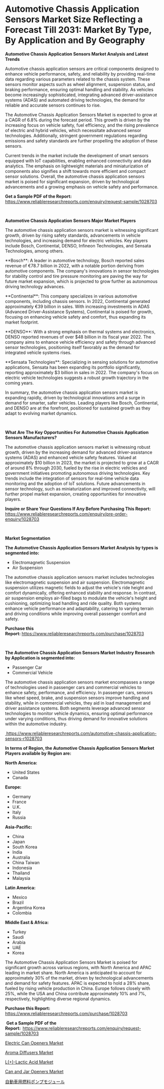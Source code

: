 <p><h1>Automotive Chassis Application Sensors Market Size Reflecting a Forecast Till 2031: Market By Type, By Application and By Geography</h1></p><p><strong>Automotive Chassis Application Sensors Market Analysis and Latest Trends</strong></p>
<p><p>Automotive chassis application sensors are critical components designed to enhance vehicle performance, safety, and reliability by providing real-time data regarding various parameters related to the chassis system. These sensors monitor aspects such as wheel alignment, suspension status, and braking performance, ensuring optimal handling and stability. As vehicles become increasingly sophisticated, integrating advanced driver-assistance systems (ADAS) and automated driving technologies, the demand for reliable and accurate sensors continues to rise.</p><p>The Automotive Chassis Application Sensors Market is expected to grow at a CAGR of 6.8% during the forecast period. This growth is driven by the increasing focus on vehicle safety, fuel efficiency, and the rising prevalence of electric and hybrid vehicles, which necessitate advanced sensor technologies. Additionally, stringent government regulations regarding emissions and safety standards are further propelling the adoption of these sensors.</p><p>Current trends in the market include the development of smart sensors equipped with IoT capabilities, enabling enhanced connectivity and data analytics. The emphasis on lightweight materials and miniaturization of components also signifies a shift towards more efficient and compact sensor solutions. Overall, the automotive chassis application sensors market is poised for significant expansion, driven by technological advancements and a growing emphasis on vehicle safety and performance.</p></p>
<p><strong>Get a Sample PDF of the Report:&nbsp;</strong> <a href="https://www.reliableresearchreports.com/enquiry/request-sample/1028703">https://www.reliableresearchreports.com/enquiry/request-sample/1028703</a></p>
<p>&nbsp;</p>
<p><strong>Automotive Chassis Application Sensors Major Market Players</strong></p>
<p><p>The automotive chassis application sensors market is witnessing significant growth, driven by rising safety standards, advancements in vehicle technologies, and increasing demand for electric vehicles. Key players include Bosch, Continental, DENSO, Infineon Technologies, and Sensata Technologies, among others.</p><p>**Bosch**: A leader in automotive technology, Bosch reported sales revenue of €78.7 billion in 2022, with a notable portion deriving from automotive components. The company's innovations in sensor technologies for stability control and tire pressure monitoring are paving the way for future market expansion, which is projected to grow further as autonomous driving technology advances.</p><p>**Continental**: This company specializes in various automotive components, including chassis sensors. In 2022, Continental generated approximately €39 billion in sales. With increasing investments in ADAS (Advanced Driver-Assistance Systems), Continental is poised for growth, focusing on enhancing vehicle safety and comfort, thus expanding its market footprint.</p><p>**DENSO**: With a strong emphasis on thermal systems and electronics, DENSO reported revenues of over $48 billion in its fiscal year 2022. The company aims to enhance vehicle efficiency and safety through advanced sensor technologies, positioning itself favorably as the demand for integrated vehicle systems rises.</p><p>**Sensata Technologies**: Specializing in sensing solutions for automotive applications, Sensata has been expanding its portfolio significantly, reporting approximately $3 billion in sales in 2022. The company's focus on electric vehicle technologies suggests a robust growth trajectory in the coming years.</p><p>In summary, the automotive chassis application sensors market is expanding rapidly, driven by technological innovations and a surge in demand for smarter, safer vehicles. Leading players like Bosch, Continental, and DENSO are at the forefront, positioned for sustained growth as they adapt to evolving market dynamics.</p></p>
<p>&nbsp;</p>
<p><strong>What Are The Key Opportunities For Automotive Chassis Application Sensors Manufacturers?</strong></p>
<p><p>The automotive chassis application sensors market is witnessing robust growth, driven by the increasing demand for advanced driver-assistance systems (ADAS) and enhanced vehicle safety features. Valued at approximately $10 billion in 2023, the market is projected to grow at a CAGR of around 8% through 2030, fueled by the rise in electric vehicles and government initiatives promoting autonomous driving technologies. Key trends include the integration of sensors for real-time vehicle data monitoring and the adoption of IoT solutions. Future advancements in sensor technology, such as miniaturization and improved connectivity, will further propel market expansion, creating opportunities for innovative players.</p></p>
<p><strong>Inquire or Share Your Questions If Any Before Purchasing This Report:</strong> <a href="https://www.reliableresearchreports.com/enquiry/pre-order-enquiry/1028703">https://www.reliableresearchreports.com/enquiry/pre-order-enquiry/1028703</a></p>
<p>&nbsp;</p>
<p><strong>Market Segmentation</strong></p>
<p><strong>The Automotive Chassis Application Sensors Market Analysis by types is segmented into:</strong></p>
<p><ul><li>Electromagnetic Suspension</li><li>Air Suspension</li></ul></p>
<p><p>The automotive chassis application sensors market includes technologies like electromagnetic suspension and air suspension. Electromagnetic suspension utilizes magnetic fields to adjust the vehicle's ride height and comfort dynamically, offering enhanced stability and response. In contrast, air suspension employs air-filled bags to modulate the vehicle's height and cushioning, optimizing load handling and ride quality. Both systems enhance vehicle performance and adaptability, catering to varying terrain and driving conditions while improving overall passenger comfort and safety.</p></p>
<p><strong>Purchase this Report:&nbsp;</strong><a href="https://www.reliableresearchreports.com/purchase/1028703">https://www.reliableresearchreports.com/purchase/1028703</a></p>
<p>&nbsp;</p>
<p><strong>The Automotive Chassis Application Sensors Market Industry Research by Application is segmented into:</strong></p>
<p><ul><li>Passenger Car</li><li>Commercial Vehicle</li></ul></p>
<p><p>The automotive chassis application sensors market encompasses a range of technologies used in passenger cars and commercial vehicles to enhance safety, performance, and efficiency. In passenger cars, sensors like wheel speed, brake, and suspension sensors improve handling and stability, while in commercial vehicles, they aid in load management and driver assistance systems. Both segments leverage advanced sensor technologies to monitor vehicle dynamics, ensuring optimal performance under varying conditions, thus driving demand for innovative solutions within the automotive industry.</p></p>
<p><a href="https://www.reliableresearchreports.com/automotive-chassis-application-sensors-r1028703">&nbsp;https://www.reliableresearchreports.com/automotive-chassis-application-sensors-r1028703</a></p>
<p><strong>In terms of Region, the Automotive Chassis Application Sensors Market Players available by Region are:</strong></p>
<p>
    <p> <strong> North America: </strong>
        <ul>
            <li>United States</li>
            <li>Canada</li>
        </ul>
        </p> 
    <p> <strong> Europe: </strong>
        <ul>
            <li>Germany</li>
            <li>France</li>
            <li>U.K.</li>
            <li>Italy</li>
            <li>Russia</li>
        </ul>
        </p> 
    <p> <strong> Asia-Pacific: </strong>
        <ul>
            <li>China</li>
            <li>Japan</li>
            <li>South Korea</li>
            <li>India</li>
            <li>Australia</li>
            <li>China Taiwan</li>
            <li>Indonesia</li>
            <li>Thailand</li>
            <li>Malaysia</li>
        </ul>
        </p> 
    <p> <strong> Latin America: </strong>
        <ul>
            <li>Mexico</li>
            <li>Brazil</li>
            <li>Argentina Korea</li>
            <li>Colombia</li>
        </ul>
        </p> 
    <p> <strong> Middle East & Africa: </strong>
        <ul>
            <li>Turkey</li>
            <li>Saudi</li>
            <li>Arabia</li>
            <li>UAE</li>
            <li>Korea</li>
        </ul>
    </p>
    </p>
<p><p>The Automotive Chassis Application Sensors Market is poised for significant growth across various regions, with North America and APAC leading in market share. North America is anticipated to account for approximately 30% of the market, driven by technological advancements and demand for safety features. APAC is expected to hold a 28% share, fueled by rising vehicle production in China. Europe follows closely with 25%, while the USA and China contribute approximately 10% and 7%, respectively, highlighting diverse regional dynamics.</p></p>
<p><strong>Purchase this Report: </strong><a href="https://www.reliableresearchreports.com/purchase/1028703">https://www.reliableresearchreports.com/purchase/1028703</a></p>
<p>&nbsp;<strong>Get a Sample PDF of the Report:&nbsp;&nbsp;</strong><a href="https://www.reliableresearchreports.com/enquiry/request-sample/1028703">https://www.reliableresearchreports.com/enquiry/request-sample/1028703</a></p>
<p><strong></strong></p>
<p><p><a href="https://medium.com/@demitrywow/the-market-study-covers-the-electric-can-openers-market-across-various-segments-ada02aabcb6f">Electric Can Openers Market</a></p><p><a href="https://www.linkedin.com/pulse/global-aroma-diffusers-market-exploring-share-trends-future-wp4re?trackingId=myOn99WDS9C6hU60SKhQQw%3D%3D">Aroma Diffusers Market</a></p><p><a href="https://github.com/DianaWilson796/Market-Research-Report-List-1/blob/main/l-lactic-acid-market.md">L(+)-Lactic Acid Market</a></p><p><a href="https://medium.com/@demitrywow/strategic-market-insights-navigating-the-global-can-and-jar-openers-market-landscape-2024-2031-95d2d5e91bb8">Can and Jar Openers Market</a></p><p><a href="https://medium.com/@eunawiegad2023/automotive-fuel-pump-module-market-%E3%81%AF-%E3%82%B3%E3%82%B9%E3%83%88%E7%AE%A1%E7%90%86%E3%81%A8%E5%8A%B9%E7%8E%87%E5%90%91%E4%B8%8A%E3%82%92%E5%84%AA%E5%85%88%E3%81%97%E3%81%BE%E3%81%99-%E3%81%95%E3%82%89%E3%81%AB-%E5%A0%B1%E5%91%8A%E6%9B%B8%E3%81%AF%E5%B8%82%E5%A0%B4%E3%81%AE%E9%9C%80%E8%A6%81%E9%9D%A2%E3%81%A8%E4%BE%9B%E7%B5%A6%E9%9D%A2%E3%81%AE%E4%B8%A1%E6%96%B9%E3%82%92%E3%82%AB%E3%83%90%E3%83%BC%E3%81%97%E3%81%A6%E3%81%84%E3%81%BE%E3%81%99-automotive-8e128685f009">自動車用燃料ポンプモジュール</a></p></p>